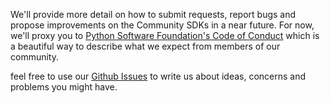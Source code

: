 We'll provide more detail on how to submit requests, report bugs and propose improvements on the Community SDKs in a near future. For now, we'll proxy you to [Python Software Foundation's Code of Conduct](https://www.python.org/psf/codeofconduct/) which is a beautiful way to describe what we expect from members of our community. 

feel free to use our [Github Issues](https://github.com/KanoComputing/community-sdk/issues) to write us about ideas, concerns and problems you might have.